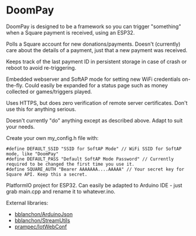 # DoomPay

DoomPay is designed to be a framework so you can trigger "something" when a Square payment is received, using an ESP32.

Polls a Square account for new donations/payments. Doesn't (currently) care about the details of a payment, just that a new payment was received.

Keeps track of the last payment ID in persistent storage in case of crash or reboot to avoid re-triggering.

Embedded webserver and SoftAP mode for setting new WiFi credentials on-the-fly. Could easily be expanded for a status page such as money collected or games/triggers played.

Uses HTTPS, but does zero verification of remote server certificates. Don't use this for anything serious.

Doesn't currently "do" anything except as described above. Adapt to suit your needs.

Create your own my_config.h file with: 

```
#define DEFAULT_SSID "SSID for SoftAP Mode" // WiFi SSID for SoftAP mode, like "DoomPay"
#define DEFAULT_PASS "Default SoftAP Mode Password" // Currently required to be changed the first time you use it. 
#define SQUARE_AUTH "Bearer AAAAAAA....AAAAA" // Your secret key for Square API. Keep this a secret.
```

PlatformIO project for ESP32. Can easily be adapted to Arduino IDE - just grab main.cpp and rename it to whatever.ino.

External libraries:

* [bblanchon/ArduinoJson](https://github.com/bblanchon/ArduinoJson) 
* [bblanchon/StreamUtils](https://github.com/bblanchon/StreamUtils) 
* [prampec/IotWebConf](https://github.com/prampec/IotWebConf) 
